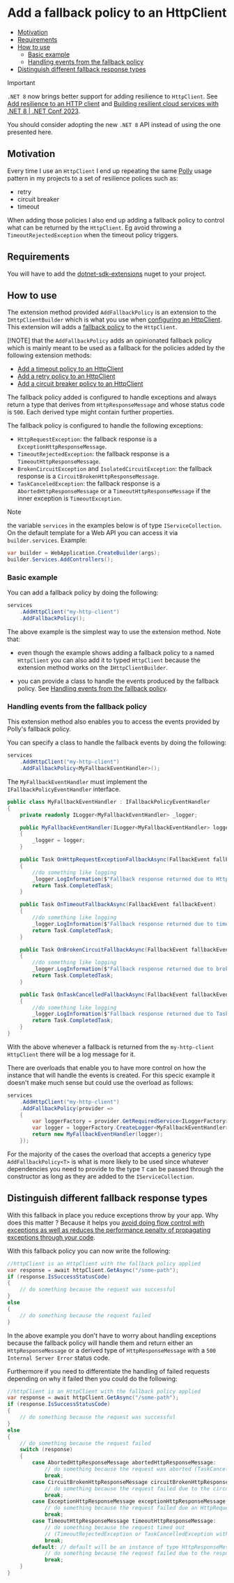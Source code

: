 ﻿# Add a fallback policy to an HttpClient

- [Motivation](#motivation)
- [Requirements](#requirements)
- [How to use](#how-to-use)
  - [Basic example](#basic-example)
  - [Handling events from the fallback policy](#handling-events-from-the-fallback-policy)
- [Distinguish different fallback response types](#distinguish-different-fallback-response-types)

> [!IMPORTANT]
>
> `.NET 8` now brings better support for adding resilience to `HttpClient`. See [Add resilience to an HTTP client](https://learn.microsoft.com/en-us/dotnet/core/resilience/http-resilience?tabs=dotnet-cli#add-resilience-to-an-http-client) and [Building resilient cloud services with .NET 8 | .NET Conf 2023](https://www.youtube.com/watch?v=BDZpuFI8mMM&list=PLdo4fOcmZ0oULyHSPBx-tQzePOYlhvrAU&index=16).
>
> You should consider adopting the new `.NET 8` API instead of using the one presented here.

## Motivation

Every time I use an `HttpClient` I end up repeating the same [Polly](https://github.com/App-vNext/Polly) usage pattern in my projects to a set of resilience polices such as:

- retry
- circuit breaker
- timeout

When adding those policies I also end up adding a fallback policy to control what can be returned by the `HttpClient`. Eg avoid throwing a `TimeoutRejectedException` when the timeout policy triggers.

## Requirements

You will have to add the [dotnet-sdk-extensions](https://www.nuget.org/packages/dotnet-sdk-extensions) nuget to your project.

## How to use

The extension method provided `AddFallbackPolicy` is an extension to the `IHttpClientBuilder` which is what you use when [configuring an HttpClient](https://docs.microsoft.com/en-us/aspnet/core/fundamentals/http-requests?view=aspnetcore-5.0). This extension will adds a [fallback policy](https://github.com/App-vNext/Polly#fallback) to the `HttpClient`.

[!NOTE] that the `AddFallbackPolicy` adds an opinionated fallback policy which is mainly meant to be used as a fallback for the policies added by the following extension methods:

- [Add a timeout policy to an HttpClient](/docs/polly/httpclient-with-timeout-policy.md)
- [Add a retry policy to an HttpClient](/docs/polly/httpclient-with-retry-policy.md)
- [Add a circuit breaker policy to an HttpClient](/docs/polly/httpclient-with-circuit-breaker-policy.md)

The fallback policy added is configured to handle exceptions and always return a type that derives from `HttpResponseMessage` and whose status code is `500`. Each derived type might contain further properties.

The fallback policy is configured to handle the following exceptions:

- `HttpRequestException`: the fallback response is a `ExceptionHttpResponseMessage`.
- `TimeoutRejectedException`: the fallback response is a `TimeoutHttpResponseMessage`.
- `BrokenCircuitException` and `IsolatedCircuitException`: the fallback response is a `CircuitBrokenHttpResponseMessage`.
- `TaskCanceledException`: the fallback response is a `AbortedHttpResponseMessage` or a `TimeoutHttpResponseMessage` if the inner exception is `TimeoutException`.

> [!NOTE]
>
> the variable `services` in the examples below is of type `IServiceCollection`. On the default template
> for a Web API you can access it via `builder.services`. Example:
>
> ```csharp
> var builder = WebApplication.CreateBuilder(args);
> builder.Services.AddControllers();
> ```
>

### Basic example

You can add a fallback policy by doing the following:

```csharp
services
    .AddHttpClient("my-http-client")
    .AddFallbackPolicy();
```

The above example is the simplest way to use the extension method. Note that:

- even though the example shows adding a fallback policy to a named `HttpClient` you can also add it to typed `HttpClient` because the extension method works on the `IHttpClientBuilder`.

- you can provide a class to handle the events produced by the fallback policy. See [Handling events from the fallback policy](#handling-events-from-the-fallback-policy).

### Handling events from the fallback policy

This extension method also enables you to access the events provided by Polly's fallback policy.

You can specify a class to handle the fallback events by doing the following:

```csharp
services
    .AddHttpClient("my-http-client")
    .AddFallbackPolicy<MyFallbackEventHandler>();
```

The `MyFallbackEventHandler` must implement the `IFallbackPolicyEventHandler` interface.

```csharp
public class MyFallbackEventHandler : IFallbackPolicyEventHandler
{
    private readonly ILogger<MyFallbackEventHandler> _logger;

    public MyFallbackEventHandler(ILogger<MyFallbackEventHandler> logger)
    {
        _logger = logger;
    }

    public Task OnHttpRequestExceptionFallbackAsync(FallbackEvent fallbackEvent)
    {
        //do something like logging
        _logger.LogInformation($"Fallback response returned due to HttpRequestException for the HttpClient {fallbackEvent.HttpClientName}");
        return Task.CompletedTask;
    }

    public Task OnTimeoutFallbackAsync(FallbackEvent fallbackEvent)
    {
        //do something like logging
        _logger.LogInformation($"Fallback response returned due to timeout for the HttpClient {fallbackEvent.HttpClientName}");
        return Task.CompletedTask;
    }

    public Task OnBrokenCircuitFallbackAsync(FallbackEvent fallbackEvent)
    {
        //do something like logging
        _logger.LogInformation($"Fallback response returned due to broken circuit for the HttpClient {fallbackEvent.HttpClientName}");
        return Task.CompletedTask;
    }

    public Task OnTaskCancelledFallbackAsync(FallbackEvent fallbackEvent)
    {
        //do something like logging
        _logger.LogInformation($"Fallback response returned due to TaskCancelledException for the HttpClient {fallbackEvent.HttpClientName}");
        return Task.CompletedTask;
    }
}
```

With the above whenever a fallback is returned from the `my-http-client` `HttpClient` there will be a log message for it.

There are overloads that enable you to have more control on how the instance that will handle the events is created. For this specic example it doesn't make much sense but could use the overload as follows:

```csharp
services
    .AddHttpClient("my-http-client")
    .AddFallbackPolicy(provider =>
    {
        var loggerFactory = provider.GetRequiredService<ILoggerFactory>();
        var logger = loggerFactory.CreateLogger<MyFallbackEventHandler>();
        return new MyFallbackEventHandler(logger);
    });
```

For the majority of the cases the overload that accepts a genericy type `AddFallbackPolicy<T>` is what is more likely to be used since whatever dependencies you need to provide to the type `T` can be passed through the constructor as long as they are added to the `IServiceCollection`.

## Distinguish different fallback response types

With this fallback in place you reduce exceptions throw by your app. Why does this matter ? Because it helps you [avoid doing flow control with exceptions as well as reduces the performance penalty of propagating exceptions through your code](https://mattwarren.org/2016/12/20/Why-Exceptions-should-be-Exceptional/).

With this fallback policy you can now write the following:

```csharp
//httpClient is an HttpClient with the fallback policy applied
var response = await httpClient.GetAsync("/some-path");
if (response.IsSuccessStatusCode)
{
    // do something because the request was successful
}
else
{
    // do something because the request failed
}
```

In the above example you don't have to worry about handling exceptions because the fallback policy will handle them and return either an `HttpResponseMessage` or a derived type of `HttpResponseMessage` with a `500` `Internal Server Error` status code.

Furthermore if you need to differentiate the handling of failed requests depending on why it failed then you could do the following:

```csharp
//httpClient is an HttpClient with the fallback policy applied
var response = await httpClient.GetAsync("/some-path");
if (response.IsSuccessStatusCode)
{
    // do something because the request was successful
}
else
{
    // do something because the request failed
    switch (response)
    {
        case AbortedHttpResponseMessage abortedHttpResponseMessage:
            // do something because the request was aborted (TaskCancelledException)
            break;
        case CircuitBrokenHttpResponseMessage circuitBrokenHttpResponseMessage:
            // do something because the request failed due to the circuit being broken
            break;
        case ExceptionHttpResponseMessage exceptionHttpResponseMessage:
            // do something because the request failed due an HttpRequestException
            break;
        case TimeoutHttpResponseMessage timeoutHttpResponseMessage:
            // do something because the request timed out
            // (TimeoutRejectedException or TaskCancelledException with inner exception of TimeoutException)
            break;
        default: // default will be an instance of type HttpResponseMessage
            // do something because the request failed due to the response returned containing a failure status code. Eg 404 Not Found
            break;
    }
}
```
